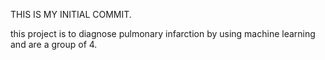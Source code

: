 THIS IS MY INITIAL COMMIT.
 
 
 this project is to diagnose pulmonary infarction by using machine learning and are a group of 4.